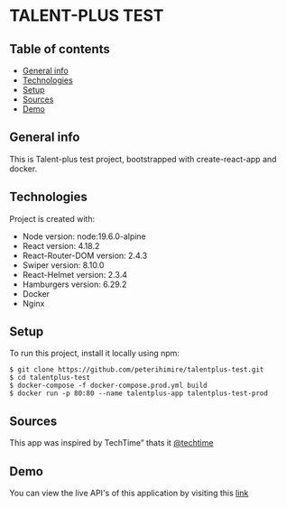# TALENT-PLUS TEST

## Table of contents

- [General info](#general-info)
- [Technologies](#technologies)
- [Setup](#setup)
- [Sources](#sources)
- [Demo](#demo)

## General info

This is Talent-plus test project, bootstrapped with create-react-app and docker.

## Technologies

Project is created with:

- Node version: node:19.6.0-alpine
- React version: 4.18.2
- React-Router-DOM version: 2.4.3
- Swiper version: 8.10.0
- React-Helmet version: 2.3.4
- Hamburgers version: 6.29.2
- Docker
- Nginx

## Setup

To run this project, install it locally using npm:

```
$ git clone https://github.com/peterihimire/talentplus-test.git
$ cd talentplus-test
$ docker-compose -f docker-compose.prod.yml build
$ docker run -p 80:80 --name talentplus-app talentplus-test-prod

```

## Sources

This app was inspired by TechTime”
thats it [@techtime](https://)

## Demo

You can view the live API's of this application by visiting this [link](https://)
